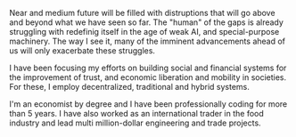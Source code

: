 Near and medium future will be filled with distruptions that will go above and beyond what we have seen so far. The "human" of the gaps is already struggling with redefinig itself in the age of weak AI, and special-purpose machinery. The way I see it, many of the imminent advancements ahead of us will only exacerbate these struggles.

I have been focusing my efforts on building social and financial systems for the improvement of trust, and economic liberation and mobility in societies. For these, I employ
decentralized, traditional and hybrid systems. 

I'm an economist by degree and I have been professionally coding for more than 5 years. I have also worked as an international trader in the food industry and lead multi million-dollar engineering and trade projects.


